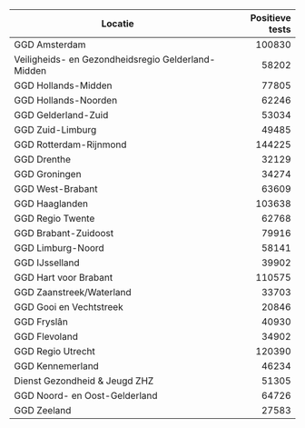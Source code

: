 | Locatie | Positieve tests |
|---------|----------------:|
| GGD Amsterdam                            | 100830 |
| Veiligheids- en Gezondheidsregio Gelderland-Midden | 58202 |
| GGD Hollands-Midden                      | 77805 |
| GGD Hollands-Noorden                     | 62246 |
| GGD Gelderland-Zuid                      | 53034 |
| GGD Zuid-Limburg                         | 49485 |
| GGD Rotterdam-Rijnmond                   | 144225 |
| GGD Drenthe                              | 32129 |
| GGD Groningen                            | 34274 |
| GGD West-Brabant                         | 63609 |
| GGD Haaglanden                           | 103638 |
| GGD Regio Twente                         | 62768 |
| GGD Brabant-Zuidoost                     | 79916 |
| GGD Limburg-Noord                        | 58141 |
| GGD IJsselland                           | 39902 |
| GGD Hart voor Brabant                    | 110575 |
| GGD Zaanstreek/Waterland                 | 33703 |
| GGD Gooi en Vechtstreek                  | 20846 |
| GGD Fryslân                              | 40930 |
| GGD Flevoland                            | 34902 |
| GGD Regio Utrecht                        | 120390 |
| GGD Kennemerland                         | 46234 |
| Dienst Gezondheid & Jeugd ZHZ            | 51305 |
| GGD Noord- en Oost-Gelderland            | 64726 |
| GGD Zeeland                              | 27583 |
